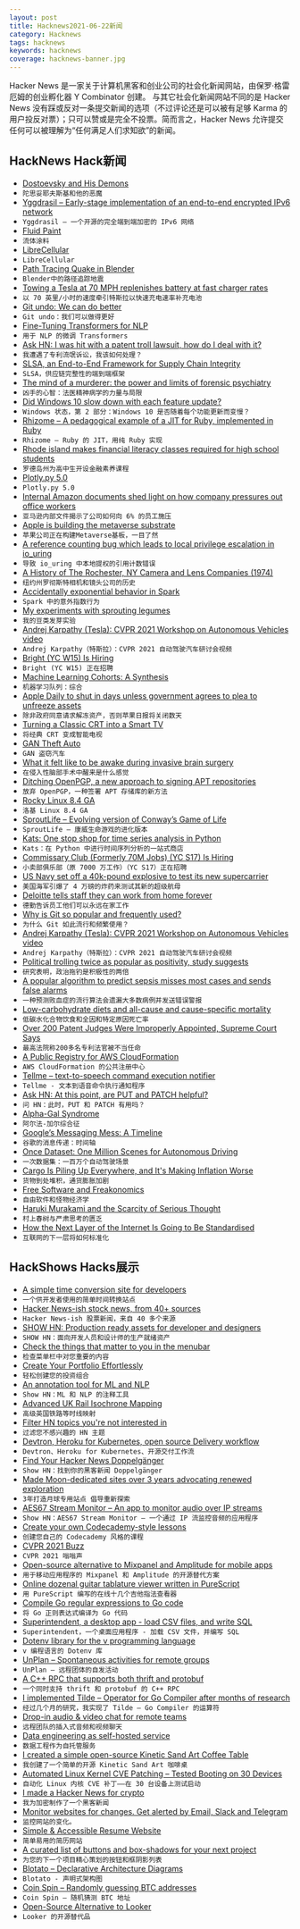 ```yaml
---
layout: post
title: Hacknews2021-06-22新闻
category: Hacknews
tags: hacknews
keywords: hacknews
coverage: hacknews-banner.jpg
---
```


Hacker News 是一家关于计算机黑客和创业公司的社会化新闻网站，由保罗·格雷厄姆的创业孵化器 Y Combinator 创建。
与其它社会化新闻网站不同的是 Hacker News 没有踩或反对一条提交新闻的选项（不过评论还是可以被有足够 Karma 的用户投反对票）；只可以赞或是完全不投票。简而言之，Hacker News 允许提交任何可以被理解为“任何满足人们求知欲”的新闻。

## HackNews Hack新闻


- [Dostoevsky and His Demons](https://www.nybooks.com/articles/2021/07/01/dostoevsky-and-his-demons/)
- `陀思妥耶夫斯基和他的恶魔`
- [Yggdrasil – Early-stage implementation of an end-to-end encrypted IPv6 network](https://github.com/yggdrasil-network/yggdrasil-go)
- `Yggdrasil – 一个开源的完全端到端加密的 IPv6 网络`
- [Fluid Paint](https://david.li/paint/)
- `流体涂料`
- [LibreCellular](https://librecellular.org/)
- `LibreCellular`
- [Path Tracing Quake in Blender](http://matthewearl.github.io/2021/06/20/quake-blender/)
- `Blender中的路径追踪地震`
- [Towing a Tesla at 70 MPH replenishes battery at fast charger rates](https://insideevs.com/news/514727/tesla-towing-70mph-fast-charging/)
- `以 70 英里/小时的速度牵引特斯拉以快速充电速率补充电池`
- [Git undo: We can do better](https://blog.waleedkhan.name/git-undo/)
- `Git undo：我们可以做得更好`
- [Fine-Tuning Transformers for NLP](https://www.assemblyai.com/blog/fine-tuning-transformers-for-nlp)
- `用于 NLP 的微调 Transformers`
- [Ask HN: I was hit with a patent troll lawsuit, how do I deal with it?](item?id=27579693)
- `我遭遇了专利流氓诉讼，我该如何处理？`
- [SLSA, an End-to-End Framework for Supply Chain Integrity](https://security.googleblog.com/2021/06/introducing-slsa-end-to-end-framework.html)
- `SLSA，供应链完整性的端到端框架`
- [The mind of a murderer: the power and limits of forensic psychiatry](https://www.theguardian.com/society/2021/jun/17/inside-the-mind-of-murderer-power-and-limits-of-forensic-psychiatry-crime-prison)
- `凶手的心智：法医精神病学的力量与局限`
- [Did Windows 10 slow down with each feature update?](https://ntdotdev.wordpress.com/2021/02/21/state-of-the-windows-part-2-did-windows-10-slow-down-with-each-feature-update/)
- `Windows 状态，第 2 部分：Windows 10 是否随着每个功能更新而变慢？`
- [Rhizome – A pedagogical example of a JIT for Ruby, implemented in Ruby](https://github.com/chrisseaton/rhizome)
- `Rhizome – Ruby 的 JIT，用纯 Ruby 实现`
- [Rhode island makes financial literacy classes required for high school students](https://themorningnews.com/news/2021/06/17/this-public-high-school-is-brainwashing-its-students-to-set-a-monthly-budget/)
- `罗德岛州为高中生开设金融素养课程`
- [Plotly.py 5.0](https://community.plotly.com/t/introducing-plotly-py-5-0-0-a-new-federated-jupyter-extension-icicle-charts-and-bar-chart-patterns/54039)
- `Plotly.py 5.0`
- [Internal Amazon documents shed light on how company pressures out office workers](https://www.seattletimes.com/business/amazon/internal-amazon-documents-shed-light-on-how-company-pressures-out-6-of-office-workers/)
- `亚马逊内部文件揭示了公司如何向 6% 的员工施压`
- [Apple is building the metaverse substrate](https://www.codevoid.net/ruminations/2021/06/20/wwdc-2021-apple-metaverse-plain-sight.html)
- `苹果公司正在构建Metaverse基板，一目了然`
- [A reference counting bug which leads to local privilege escalation in io_uring](https://flattsecurity.medium.com/cve-2021-20226-a-reference-counting-bug-which-leads-to-local-privilege-escalation-in-io-uring-e946bd69177a)
- `导致 io_uring 中本地提权的引用计数错误`
- [A History of The Rochester, NY Camera and Lens Companies (1974)](http://www.nwmangum.com/Kodak/Rochester.html)
- `纽约州罗彻斯特相机和镜头公司的历史`
- [Accidentally exponential behavior in Spark](https://heap.io/blog/accidentally-exponential-behavior-in-spark)
- `Spark 中的意外指数行为`
- [My experiments with sprouting legumes](https://www.upgrademyfood.com/sprouting-legumes/)
- `我的豆类发芽实验`
- [Andrej Karpathy (Tesla): CVPR 2021 Workshop on Autonomous Vehicles video](https://www.youtube.com/watch?v=NSDTZQdo6H8)
- `Andrej Karpathy（特斯拉）：CVPR 2021 自动驾驶汽车研讨会视频`
- [Bright (YC W15) Is Hiring](https://www.ycombinator.com/companies/bright/jobs/XvqoCpD-impact-driven-software-backend-engineer)
- `Bright (YC W15) 正在招聘`
- [Machine Learning Cohorts: A Synthesis](https://github.com/dynamicwebpaige/kaggle-survey-spelunking/blob/main/README.md)
- `机器学习队列：综合`
- [Apple Daily to shut in days unless government agrees to plea to unfreeze assets](https://en.appledaily.com/apple-daily-to-shut-in-days-unless-government-agrees-to-last-ditch-plea-to-unfreeze-assets/JKXIS3OPZNFIFAJWU3PMO2R6R4)
- `除非政府同意请求解冻资产，否则苹果日报将关闭数天`
- [Turning a Classic CRT into a Smart TV](https://nickmchardy.com/2021/06/turning-a-classic-crt-into-a-smart-tv.html)
- `将经典 CRT 变成智能电视`
- [GAN Theft Auto](https://www.youtube.com/watch?v=udPY5rQVoW0)
- `GAN 盗窃汽车`
- [What it felt like to be awake during invasive brain surgery](https://tmrwedition.com/2021/06/13/the-agony-and-the-ecstacy-of-deep-brain-stimulation-surgery/)
- `在侵入性脑部手术中醒来是什么感觉`
- [Ditching OpenPGP, a new approach to signing APT repositories](https://wiki.debian.org/Teams/Apt/Spec/AptSign)
- `放弃 OpenPGP，一种签署 APT 存储库的新方法`
- [Rocky Linux 8.4 GA](https://rockylinux.org/news/rocky-linux-8-4-ga-release/)
- `洛基 Linux 8.4 GA`
- [SproutLife – Evolving version of Conway’s Game of Life](https://github.com/ShprAlex/SproutLife)
- `SproutLife – 康威生命游戏的进化版本`
- [Kats: One stop shop for time series analysis in Python](https://facebookresearch.github.io/Kats/)
- `Kats：在 Python 中进行时间序列分析的一站式商店`
- [Commissary Club (Formerly 70M Jobs) (YC S17) Is Hiring](https://www.ycombinator.com/companies/commissary-club/jobs/XVwtSri-senior-mobile-app-developer-react-native-ios-android)
- `小卖部俱乐部（原 7000 万工作）（YC S17）正在招聘`
- [US Navy set off a 40k-pound explosive to test its new supercarrier](https://www.businessinsider.com/navy-detonated-40000-pound-explosive-to-test-new-supercarrier-2021-6)
- `美国海军引爆了 4 万磅的炸药来测试其新的超级航母`
- [Deloitte tells staff they can work from home forever](https://www.cityam.com/deloitte-tells-staff-they-can-work-from-home-forever/)
- `德勤告诉员工他们可以永远在家工作`
- [Why is Git so popular and frequently used?](item?id=27586432)
- `为什么 Git 如此流行和频繁使用？`
- [Andrej Karpathy (Tesla): CVPR 2021 Workshop on Autonomous Vehicles video](https://www.youtube.com/watch?v=eOL_rCK59ZI&t=28293s)
- `Andrej Karpathy（特斯拉）：CVPR 2021 自动驾驶汽车研讨会视频`
- [Political trolling twice as popular as positivity, study suggests](https://www.bbc.com/news/technology-57558028)
- `研究表明，政治拖钓是积极性的两倍`
- [A popular algorithm to predict sepsis misses most cases and sends false alarms](https://www.statnews.com/2021/06/21/epic-sepsis-prediction-tool/)
- `一种预测败血症的流行算法会遗漏大多数病例并发送错误警报`
- [Low-carbohydrate diets and all-cause and cause-specific mortality](https://www.ncbi.nlm.nih.gov/pmc/articles/PMC2989112/)
- `低碳水化合物饮食和全因和特定原因死亡率`
- [Over 200 Patent Judges Were Improperly Appointed, Supreme Court Says](https://www.nytimes.com/2021/06/21/us/politics/supreme-court-patent-judges.html)
- `最高法院称200多名专利法官被不当任命`
- [A Public Registry for AWS CloudFormation](https://aws.amazon.com/blogs/aws/introducing-a-public-registry-for-aws-cloudformation/)
- `AWS CloudFormation 的公共注册中心`
- [Tellme – text-to-speech command execution notifier](https://github.com/whot/tellme)
- `Tellme - 文本到语音命令执行通知程序`
- [Ask HN: At this point, are PUT and PATCH helpful?](item?id=27587283)
- `问 HN：此时，PUT 和 PATCH 有用吗？`
- [Alpha-Gal Syndrome](https://www.mayoclinic.org/diseases-conditions/alpha-gal-syndrome/symptoms-causes/syc-20428608)
- `阿尔法-加尔综合征`
- [Google’s Messaging Mess: A Timeline](https://www.theverge.com/2021/6/21/22538240/google-chat-allo-hangouts-talk-messaging-mess-timeline)
- `谷歌的消息传递：时间轴`
- [Once Dataset: One Million Scenes for Autonomous Driving](https://once-for-auto-driving.github.io/index.html)
- `一次数据集：一百万个自动驾驶场景`
- [Cargo Is Piling Up Everywhere, and It's Making Inflation Worse](https://www.npr.org/2021/06/21/1007938067/cargo-is-piling-up-everywhere-and-its-making-inflation-worse)
- `货物到处堆积，通货膨胀加剧`
- [Free Software and Freakonomics](https://sambhav.saggis.com/en/blog/2021-06-21-free-software-and-freakonomics)
- `自由软件和怪物经济学`
- [Haruki Murakami and the Scarcity of Serious Thought](https://www.calnewport.com/blog/2021/06/16/haruki-murakami-and-the-scarcity-of-serious-thought/)
- `村上春树与严肃思考的匮乏`
- [How the Next Layer of the Internet Is Going to Be Standardised](https://www.mnot.net/blog/2021/06/21/standards-competition-governance)
- `互联网的下一层将如何标准化`


## HackShows Hacks展示

- [ A simple time conversion site for developers](https://time.lol)
- `一个供开发者使用的简单时间转换站点`
- [ Hacker News-ish stock news, from 40+ sources](https://steez.news)
- `Hacker News-ish 股票新闻，来自 40 多个来源`
- [SHOW HN: Production ready assets for developer and designers](https://readyui.co/)
- `SHOW HN：面向开发人员和设计师的生产就绪资产`
- [ Check the things that matter to you in the menubar](https://getradar.co)
- `检查菜单栏中对您重要的内容`
- [ Create Your Portfolio Effortlessly](https://superportfolio.co)
- `轻松创建您的投资组合`
- [ An annotation tool for ML and NLP](https://www.getmarkup.com/)
- `Show HN：ML 和 NLP 的注释工具`
- [ Advanced UK Rail Isochrone Mapping](https://www.magpie-maps.com)
- `高级英国铁路等时线映射`
- [ Filter HN topics you're not interested in](item?id=27564056)
- `过滤您不感兴趣的 HN 主题`
- [ Devtron, Heroku for Kubernetes, open source Delivery workflow](https://github.com/devtron-labs/devtron)
- `Devtron、Heroku for Kubernetes、开源交付工作流`
- [ Find Your Hacker News Doppelgänger](https://share.streamlit.io/pinecone-io/playground/hacker_news/src/server.py)
- `Show HN：找到你的黑客新闻 Doppelgänger`
- [ Made Moon-dedicated sites over 3 years advocating renewed exploration](https://ourmoon.jatan.space/#projects)
- `3年打造月球专用站点 倡导重新探索`
- [ AES67 Stream Monitor – An app to monitor audio over IP streams](https://aes67.app/)
- `Show HN：AES67 Stream Monitor – 一个通过 IP 流监控音频的应用程序`
- [ Create your own Codecademy-style lessons](https://codeamigo.dev/lessons/51)
- `创建您自己的 Codecademy 风格的课程`
- [ CVPR 2021 Buzz](https://mattdeitke.com/cvpr-buzz/)
- `CVPR 2021 嗡嗡声`
- [ Open-source alternative to Mixpanel and Amplitude for mobile apps](https://github.com/socketkit/awacs)
- `用于移动应用程序的 Mixpanel 和 Amplitude 的开源替代方案`
- [ Online dozenal guitar tablature viewer written in PureScript](https://github.com/dznl/tabviewer)
- `用 PureScript 编写的在线十几个吉他指法查看器`
- [ Compile Go regular expressions to Go code](https://regexp2go-demo.herokuapp.com/)
- `将 Go 正则表达式编译为 Go 代码`
- [ Superintendent, a desktop app - load CSV files, and write SQL](https://superintendent.app/)
- `Superintendent，一个桌面应用程序 - 加载 CSV 文件，并编写 SQL`
- [ Dotenv library for the v programming language](https://github.com/treffner/vdotenv)
- `v 编程语言的 Dotenv 库`
- [ UnPlan – Spontaneous activities for remote groups](https://join.unplan.me)
- `UnPlan – 远程团体的自发活动`
- [ A C++ RPC that supports both thrift and protobuf](https://github.com/sogou/srpc)
- `一个同时支持 thrift 和 protobuf 的 C++ RPC`
- [ I implemented Tilde – Operator for Go Compiler after months of research](https://medium.com/trendyol-tech/contributing-the-go-compiler-adding-new-tilde-operator-f66d0c6cff7)
- `经过几个月的研究，我实现了 Tilde – Go Compiler 的运算符`
- [ Drop-in audio & video chat for remote teams](https://usenoor.com)
- `远程团队的插入式音频和视频聊天`
- [ Data engineering as self-hosted service](https://nunchi.studio/blacksmith)
- `数据工程作为自托管服务`
- [ I created a simple open-source Kinetic Sand Art Coffee Table](https://www.instructables.com/Easily-Build-a-MACHINE-THAT-DESTROYS-WHAT-IT-CREAT/)
- `我创建了一个简单的开源 Kinetic Sand Art 咖啡桌`
- [ Automated Linux Kernel CVE Patching – Tested Booting on 30 Devices](https://github.com/Divested-Mobile/CVE_Checker)
- `自动化 Linux 内核 CVE 补丁——在 30 台设备上测试启动`
- [ I made a Hacker News for crypto](https://mostlycrypto.news/)
- `我为加密制作了一个黑客新闻`
- [ Monitor websites for changes. Get alerted by Email, Slack and Telegram](https://webtrackr.io/)
- `监控网站的变化。`
- [ Simple & Accessible Resume Website](https://jmath.dev)
- `简单易用的简历网站`
- [ A curated list of buttons and box-shadows for your next project](https://copy-paste-css.com/)
- `为您的下一个项目精心策划的按钮和框阴影列表`
- [ Blotato – Declarative Architecture Diagrams](https://app.blotato.com/demo)
- `Blotato - 声明式架构图`
- [ Coin Spin – Randomly guessing BTC addresses](https://coinspin.app)
- `Coin Spin – 随机猜测 BTC 地址`
- [ Open-Source Alternative to Looker](https://github.com/mlcraft-io/mlcraft)
- `Looker 的开源替代品`

